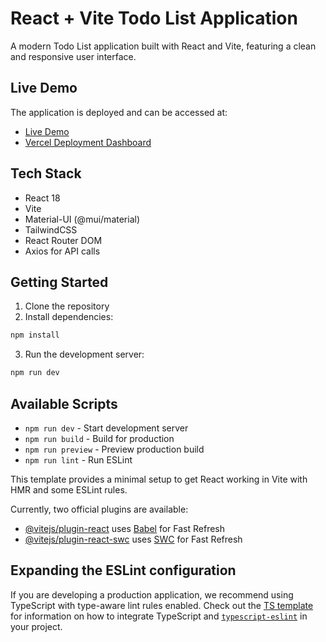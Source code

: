 # React + Vite Todo List Application

A modern Todo List application built with React and Vite, featuring a clean and responsive user interface.

## Live Demo

The application is deployed and can be accessed at:
- [Live Demo](https://todo-frontend-omega-eight.vercel.app/)
- [Vercel Deployment Dashboard](https://vercel.com/malikawais3s-projects/todo-frontend)

## Tech Stack

- React 18
- Vite
- Material-UI (@mui/material)
- TailwindCSS
- React Router DOM
- Axios for API calls

## Getting Started

1. Clone the repository
2. Install dependencies:
```bash
npm install
```
3. Run the development server:
```bash
npm run dev
```

## Available Scripts

- `npm run dev` - Start development server
- `npm run build` - Build for production
- `npm run preview` - Preview production build
- `npm run lint` - Run ESLint

This template provides a minimal setup to get React working in Vite with HMR and some ESLint rules.

Currently, two official plugins are available:

- [@vitejs/plugin-react](https://github.com/vitejs/vite-plugin-react/blob/main/packages/plugin-react) uses [Babel](https://babeljs.io/) for Fast Refresh
- [@vitejs/plugin-react-swc](https://github.com/vitejs/vite-plugin-react/blob/main/packages/plugin-react-swc) uses [SWC](https://swc.rs/) for Fast Refresh

## Expanding the ESLint configuration

If you are developing a production application, we recommend using TypeScript with type-aware lint rules enabled. Check out the [TS template](https://github.com/vitejs/vite/tree/main/packages/create-vite/template-react-ts) for information on how to integrate TypeScript and [`typescript-eslint`](https://typescript-eslint.io) in your project.
